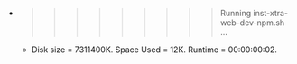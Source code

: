 * >>>>>>>>> Running inst-xtra-web-dev-npm.sh ...
  * Disk size = 7311400K. Space Used = 12K. Runtime = 00:00:00:02.
